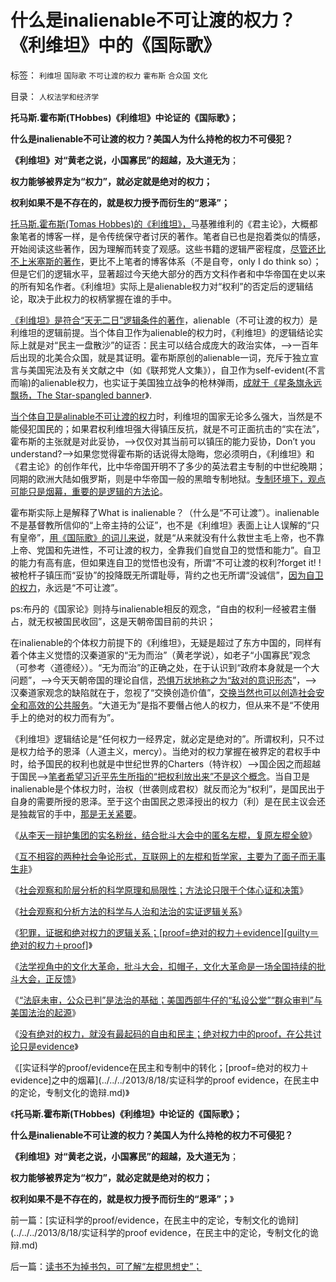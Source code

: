 # 什么是inalienable不可让渡的权力？《利维坦》中的《国际歌》

标签： `利维坦` `国际歌` `不可让渡的权力` `霍布斯` `合众国` `文化` 

目录： `人权法学和经济学`

**托马斯.霍布斯(THobbes)《利维坦》中论证的《国际歌》；**

**什么是inalienable不可让渡的权力？美国人为什么持枪的权力不可侵犯？**

**《利维坦》对“黄老之说，小国寡民”的超越，及大道无为**；

**权力能够被界定为“权力”，就必定就是绝对的权力；**

**权利如果不是不存在的，就是权力授予而衍生的“恩泽”；**

[托马斯.霍布斯(Tomas
Hobbes)的《利维坦》，](../../../2013/8/1/“司法要讲政治”自谁启蒙？孟德斯鸠，霍布斯，卢梭；.md)马基雅维利的《君主论》，大概都象笔者的博客一样，是令传统保守者讨厌的著作。笔者自已也是抱着类似的情感，开始阅读这些著作，因为理解而转变了观感。这些书籍的逻辑严密程度，[尽管还比不上米塞斯的著作](../../../2010/3/7/米塞斯是科学陈述不杂繁冗的文学典范.md)，更比不上笔者的博客体系（不是自夸，only
I do think
so）；但是它们的逻辑水平，显著超过今天绝大部分的西方文科作者和中华帝国在史以来的所有知名作者。《利维坦》实际上是alienable权力对“权利”的否定后的逻辑结论，取决于此权力的权柄掌握在谁的手中。

[《利维坦》是符合“天无二日”逻辑条件的著作](../../../2010/6/11/“天无二日，法无二纲”单一断言规则.md)，alienable（不可让渡的权力）是利维坦的逻辑前提。当个体自卫作为alienable的权力时，《利维坦》的逻辑结论实际上就是对“民主一盘散沙”的证否：民主可以结合成庞大的政治实体，——>一百年后出现的北美合众国，就是其证明。霍布斯原创的alienable一词，充斥于独立宣言与美国宪法及有关文献之中（如《联邦党人文集》），自卫作为self-evident(不言而喻)的alienable权力，也实证于美国独立战争的枪林弹雨，[成就于《星条旗永远飘扬，The
Star-spangled banner](../../../2011/5/9/独立战争没有保证美国的独立；星条旗歌.md)》.

[当个体自卫是alinable不可让渡的权力](../../../2012/9/8/个体主义原则下的自然秩序.md)时，利维坦的国家无论多么强大，当然是不能侵犯国民的；如果君权利维坦强大得镇压反抗，就是不可正面抗击的“实在法”，霍布斯的主张就是对此妥协，——>仅仅对其当前可以镇压的能力妥协，Don’t
you
understand?——>如果您觉得霍布斯的话说得太隐晦，您必须明白，《利维坦》和《君主论》的创作年代，比中华帝国开明不了多少的英法君主专制的中世纪晚期；同期的欧洲大陆如俄罗斯，则是中华帝国一般的黑暗专制地狱。[专制环境下，观点可能只是烟幕，重要的是逻辑的方法论](../../../2011/12/27/“讲不讲科学”即“有没有逻辑”.md)。

霍布斯实际上是解释了What is
inalienable？（什么是“不可让渡”）。inalienable不是基督教所信仰的“上帝主持的公证”，也不是《利维坦》表面上让人误解的“只有皇帝”，[用《国际歌》的词儿来说](../../../2009/7/24/人权普世价值观或令传统中国将不国.md)，就是“从来就没有什么救世主毛上帝，也不靠上帝、党国和先进性，不可让渡的权力，全靠我们自觉自卫的觉悟和能力”。自卫的能力有高有底，但如果连自卫的觉悟也没有，所谓“不可让渡的权利?forget it! ! 被枪杆子镇压而“妥协”的投降既无所谓耻辱，背约之也无所谓“没诚信”，[因为自卫的权力](../../../2010/9/13/武力不适于扩张而适于自卫.md)，永远是“不可让渡”。

ps:布丹的《国家论》则持与inalienable相反的观念，“自由的权利一经被君主僭占，就无权被国民收回”，这是天朝帝国目前的共识；

在inalienable的个体权力前提下的《利维坦》，无疑是超过了东方中国的，同样有着个体主义觉悟的汉秦道家的“无为而治”（黄老学说），如老子“小国寡民”观念（可参考〈道德经〉）。“无为而治”的正确之处，在于认识到“政府本身就是一个大问题”，——>今天天朝帝国的理论自信，[恐惧万状地称之为“敌对的意识形态](../../../2013/6/4/《通往奴役之路》是“敌对意识形态”“意图颠覆”？.md)”，——>汉秦道家观念的缺陷就在于，忽视了“交换创造价值”，[交换当然也可以创造社会安全和高效的公共服务](../../../2009/9/10/民主是集权而不是分权.md)。“大道无为”是指不要僭占他人的权力，但从来不是“不使用手上的绝对的权力而有为”。

《利维坦》逻辑结论是“任何权力一经界定，就必定是绝对的”。所谓权利，只不过是权力给予的恩泽（人道主义，mercy）。当绝对的权力掌握在被界定的君权手中时，给予国民的权利也就是中世纪世界的Charters（特许权）——>国企因之而超越于国民——>[笔者希望习近平先生所指的“把权利放出来”不是这个概念](../../../2010/5/15/“权力－权利－义务”模型即奴隶制.md)。当自卫是inalienable是个体权力时，治权（世袭则成君权）就反而沦为“权利”，是国民出于自身的需要所授的恩泽。至于这个由国民之恩泽授出的权力（利）是在民主议会还是独裁官的手中，[那是无关紧要](../../../2011/11/25/传统道德对“暴君，独裁者”是妖魔化的；.md)。

《[从李天一辩护集团的实名粉丝，结合批斗大会中的匿名左棍，复原左棍全貌](../../../2013/8/16/从李天一的水军到批斗大会中的左棍，复原互联网流氓全貌.md)》

《[互不相容的两种社会争论形式，互联网上的左棍和哲学家，主要为了面子而无事生非](../../../2013/8/17/辩护集团拿李天一的命运做实验，试验颠倒黑白的功力.md)》

《[社会观察和阶层分析的科学原理和局限性；方法论只限于个体心证和决策](../../../2013/8/17/西方人总是“歧视，偏见”中国（人）是“外托公议，内实诡道”.md)》

《[社会观察和分析方法的科学与人治和法治的实证逻辑关系](../../../2013/8/17/社会观察和分析方法的科学与人治和法治的实证逻辑关系.md)》

《[犯罪，证据和绝对权力的逻辑关系；[proof=绝对的权力＋evidence][guilty＝绝对的权力＋proof]](../../../2013/8/17/犯罪，证据和绝对权力的逻辑关系，及汉语表述的缺陷.md)》

《[法学视角中的文化大革命，批斗大会，扣帽子，文化大革命是一场全国持续的批斗大会，正反馈](../../../2013/8/18/实体法学视角中，文化大革命发酵的正反馈.md)》

《[“法庭未审，公众已判”是法治的基础；美国西部牛仔的“私设公堂”“群众审判”与美国法治的起源](../../../2013/8/18/“法庭未审，公众已判”是法治基础，美国牛仔的法制和美国的法治.md)》

《[没有绝对的权力，就没有最起码的自由和民主；绝对权力中的proof，在公共讨论只是evidence](../../../2013/8/18/没有绝对的权力，就没有最起码的自由和民主.md)》

《[实证科学的proof/evidence在民主和专制中的转化；[proof=绝对的权力＋evidence]之中的烟幕](../../../2013/8/18/实证科学的proof evidence，在民主中的定论，专制文化的诡辩.md)》

《**托马斯.霍布斯(THobbes)《利维坦》中论证的《国际歌》；**

**什么是inalienable不可让渡的权力？美国人为什么持枪的权力不可侵犯？**

**《利维坦》对“黄老之说，小国寡民”的超越，及大道无为**；

**权力能够被界定为“权力”，就必定就是绝对的权力；**

**权利如果不是不存在的，就是权力授予而衍生的“恩泽”；**》

前一篇：[实证科学的proof/evidence，在民主中的定论，专制文化的诡辩](../../../2013/8/18/实证科学的proof evidence，在民主中的定论，专制文化的诡辩.md)

后一篇：[读书不为掉书包，可了解“左棍思想史”；](../../../2013/8/19/读书不为掉书包，可了解“左棍思想史”；.md)